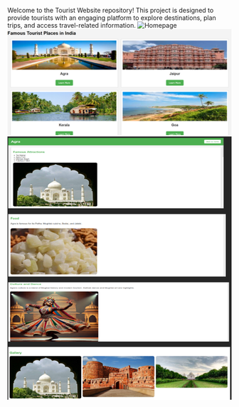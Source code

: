 Welcome to the Tourist Website repository! This project is designed to provide tourists with an engaging platform to explore destinations, plan trips, and access travel-related information.
![Homepage](StartPage.png)
![Features Page](Firstpage.png)
![Contact Page](SecondPage.png)

